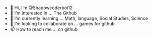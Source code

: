 - 👋 Hi, I’m @Shadowcoderboi12
- 👀 I’m interested in ... The Github 
- 🌱 I’m currently learning ... Math, language, Social Studies, Science
- 💞️ I’m looking to collaborate on ... games for github
- 📫 How to reach me ... on github

<!---
Shadowcoderboi12/Shadowcoderboi12 is a ✨ special ✨ repository because its `README.md` (this file) appears on your GitHub profile.
You can click the Preview link to take a look at your changes.
--->

